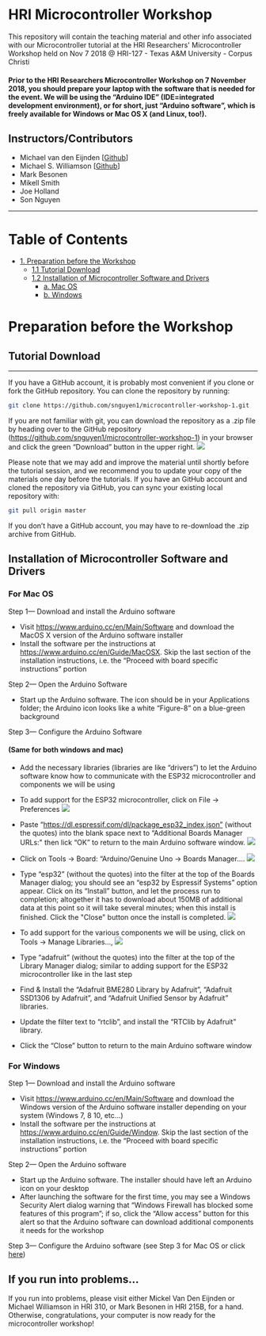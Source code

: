 
HRI Microcontroller Workshop
================================
This repository will contain the teaching material and other info associated with our Microcontroller tutorial at
the HRI Researchers' Microcontroller Workshop held on Nov 7 2018 @ HRI-127 - Texas A&M University - Corpus Christi

#### Prior to the HRI Researchers Microcontroller Workshop on 7 November 2018, you should prepare your laptop with the software that is needed for the event. We will be using the “Arduino IDE” (IDE=integrated development environment), or for short, just “Arduino software”, which is freely available for Windows or Mac OS X (and Linux, too!).

Instructors/Contributors
-----------

- Michael van den Eijnden [[Github](https://github.com/mickel1138)]
- Michael S. Williamson [[Github](https://github.com/fightingtexasaggie)]
- Mark Besonen 
- Mikell Smith
- Joe Holland
- Son Nguyen

---

# Table of Contents

<!-- TOC -->
- [1.   Preparation before the Workshop](#preparation-before-the-workshop)
    - [1.1  Tutorial Download](#tutorial-download)
    - [1.2  Installation of Microcontroller Software and Drivers](#installation-of-microcontroller-software-and-drivers)
        - [a.   Mac OS](#for-mac-os)
        - [b.   Windows](#for-windows)

<!-- /TOC -->


# Preparation before the Workshop

## Tutorial Download
---------------------

If you have a GitHub account, it is probably most convenient if you clone or
fork the GitHub repository. You can clone the repository by running:

```bash
git clone https://github.com/snguyen1/microcontroller-workshop-1.git
```

 If you are not familiar with git, you can download the repository as a .zip file by heading over
to the GitHub repository (https://github.com/snguyen1/microcontroller-workshop-1) in
your browser and click the green “Download” button in the upper right.
![](images/github-download.png)

Please note that we may add and improve the material until shortly before the
tutorial session, and we recommend you to update your copy of the materials one
day before the tutorials. If you have an GitHub account and cloned the
repository via GitHub, you can sync your existing local repository with:

```bash
git pull origin master
```

If you don’t have a GitHub account, you may have to re-download the .zip
archive from GitHub.

## Installation of Microcontroller Software and Drivers

### For Mac OS
Step 1— Download and install the Arduino software
- Visit https://www.arduino.cc/en/Main/Software and download the MacOS X version of the Arduino software installer
- Install the software per the instructions at https://www.arduino.cc/en/Guide/MacOSX. Skip the last section of the installation instructions, i.e. the “Proceed with board specific instructions” portion

Step 2— Open the Arduino Software
- Start up the Arduino software. The icon should be in your Applications folder; the Arduino icon looks like a white “Figure-8” on a blue-green background

Step 3— Configure the Arduino Software
 
#### (Same for both windows and mac)

- Add the necessary libraries (libraries are like “drivers”) to let the Arduino software know how to communicate with the ESP32 microcontroller and components we will be using
- To add support for the ESP32 microcontroller, click on File -> Preferences 
![](images/arduino-fig2.png)

- Paste “https://dl.espressif.com/dl/package_esp32_index.json” (without the quotes) into the blank space next to “Additional Boards Manager URLs:" then lick “OK” to return to the main Arduino software window.
![](images/arduino-fig3.png)

- Click on Tools -> Board: “Arduino/Genuine Uno -> Boards Manager…. 
![](images/arduino-fig4.png)

- Type “esp32” (without the quotes) into the filter at the top of the Boards Manager dialog; you should see an “esp32 by Espressif Systems” option appear.
Click on its “Install” button, and let the process run to completion; altogether it has to download about 150MB of additional data at this point so it will take several minutes; when this install is finished. Click the "Close" button once the install is completed.
![](images/arduino-fig5.png)

- To add support for the various components we will be using, click on Tools -> Manage Libraries…,
![](images/arduino-fig6.png)
- Type “adafruit” (without the quotes) into the filter at the top of the Library Manager dialog; similar to adding support for the ESP32 microcontroller like in the last step
- Find & Install the “Adafruit BME280 Library by Adafruit”, “Adafruit SSD1306 by Adafruit”, and “Adafruit Unified Sensor by Adafruit” libraries.
- Update the filter text to “rtclib”, and install the “RTClib by Adafruit” library.
- Click the “Close” button to return to the main Arduino software window

### For Windows
Step 1— Download and install the Arduino software
- Visit https://www.arduino.cc/en/Main/Software and download the Windows version of the Arduino software installer depending on your system (Windows 7, 8 10, etc...)
- Install the software per the instructions at https://www.arduino.cc/en/Guide/Window. Skip the last section of the installation instructions, i.e. the “Proceed with board specific instructions” portion

Step 2— Open the Arduino software
- Start up the Arduino software. The installer should have left an Arduino icon on your desktop
- After launching the software for the first time, you may see a Windows Security Alert dialog warning that “Windows Firewall has blocked some features of this program”; if so, click the “Allow access” button for this alert so that the Arduino software can download additional components it needs for the workshop

Step 3— Configure the Arduino software (see Step 3 for Mac OS or click [here](#same-for-both-windows-and-mac))

## If you run into problems…

If you run into problems, please visit either Mickel Van Den Eijnden or Michael Williamson in HRI 310, or Mark Besonen in HRI 215B, for a hand. Otherwise, congratulations, your computer is now ready for the microcontroller workshop!